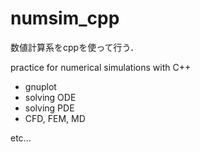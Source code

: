 # numsim_cpp

数値計算系をcppを使って行う．

practice for numerical simulations with C++

- gnuplot
- solving ODE
- solving PDE
- CFD, FEM, MD

etc...
